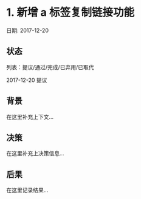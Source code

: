 # 1. 新增 a 标签复制链接功能

日期: 2017-12-20

## 状态

列表：提议/通过/完成/已弃用/已取代

2017-12-20 提议

## 背景

在这里补充上下文...

## 决策

在这里补充上决策信息...

## 后果

在这里记录结果...
